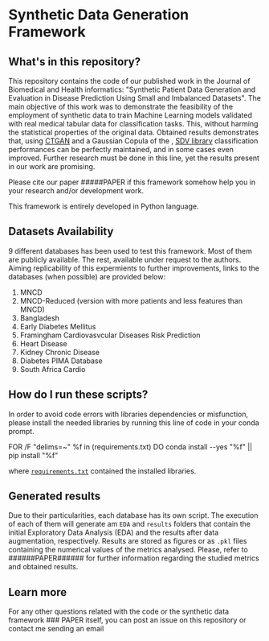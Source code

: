 # Synthetic Data Generation Framework

## What's in this repository?

This repository contains the code of our published work in the Journal of Biomedical and Health informatics: "Synthetic Patient Data Generation and 
Evaluation in Disease Prediction Using Small and Imbalanced Datasets". The main objective of this work was to demonstrate the feasibility of the employment of synthetic data to train Machine Learning models validated with real medical tabular data for classification tasks. This, without harming the statistical properties of the original data.
Obtained results demonstrates that, using [CTGAN](https://arxiv.org/abs/1907.00503) and a Gaussian Copula of the , [SDV library](https://sdv.dev/SDV/) classification performances can be perfectly maintained, and in some cases even improved. Further research must be done in this line, yet the results present in our work are promising. 

Please cite our paper #####PAPER if this framework somehow help you in your research and/or development work.

This framework is entirely developed in Python language. 

## Datasets Availability 

9 different databases has been used to test this framework. Most of them are publicly available. The rest, available under request to the authors. Aiming replicability of this expermients to further improvements, links to the databases (when possible) are provided below: 
1) MNCD
2) MNCD-Reduced (version with more patients and less features than MNCD)
3) Bangladesh 
4) Early Diabetes Mellitus 
5) Framingham Cardiovasvcular Diseases Risk Prediction
6) Heart Disease
7) Kidney Chronic Disease
8) Diabetes PIMA Database
9) South Africa Cardio

## How do I run these scripts?

In order to avoid code errors with libraries dependencies or misfunction, please install the needed libraries by running this line of code
in your conda prompt. 

  FOR /F "delims=~" %f in (requirements.txt) DO conda install --yes "%f" || pip install "%f"
 
 where [`requirements.txt`](requirements.txt) contained the installed libraries. 


## Generated results

Due to their particularities, each database has its own script. The execution of each of them will generate am `EDA` and `results` folders that contain the initial Exploratory Data Analysis (EDA) and the results after data augmentation, respectively. Results are stored as figures or as `.pkl` files containing the numerical values of the metrics analysed. Please, refer to ######PAPER###### for further information regarding the studied metrics and obtained results. 

## Learn more 

For any other questions related with the code or the synthetic data framework ### PAPER itself, you can post an issue on this repository or contact me sending an email



